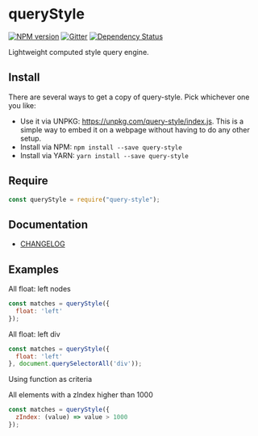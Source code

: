 # queryStyle

[![NPM version][npm-version-image]][npm-url]
[![Gitter][gitter-image]][gitter-url]
[![Dependency Status][dependency-status-image]][dependency-status-url]

Lightweight computed style query engine.

## Install

There are several ways to get a copy of query-style. Pick whichever one you like:

- Use it via UNPKG: https://unpkg.com/query-style/index.js. This is a simple way to embed it on a webpage without having to do any other setup.
- Install via NPM: `npm install --save query-style`
- Install via YARN: `yarn install --save query-style`

## Require

```js
const queryStyle = require("query-style");
```

## Documentation

- [CHANGELOG](./CHANGELOG.md)

## Examples

All float: left nodes

```js
const matches = queryStyle({
  float: 'left'
});
```

All float: left div

```js
const matches = queryStyle({
  float: 'left'
}, document.querySelectorAll('div'));
```

Using function as criteria

All elements with a zIndex higher than 1000

```js
const matches = queryStyle({
  zIndex: (value) => value > 1000
});
```

[gitter-image]: https://badges.gitter.im/Join%20Chat.svg
[gitter-url]: https://gitter.im/ghoullier/query-style

[dependency-status-image]: http://img.shields.io/gemnasium/ghoullier/query-style.svg?style=flat
[dependency-status-url]: https://gemnasium.com/ghoullier/query-style

[npm-version-image]: http://img.shields.io/npm/v/query-style.svg?style=flat-square
[npm-url]: https://npmjs.org/package/query-style
